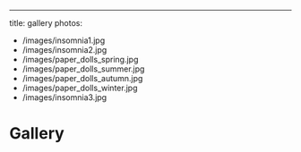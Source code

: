 ---
title: gallery
photos:
  - /images/insomnia1.jpg
  - /images/insomnia2.jpg
  - /images/paper_dolls_spring.jpg
  - /images/paper_dolls_summer.jpg
  - /images/paper_dolls_autumn.jpg
  - /images/paper_dolls_winter.jpg
  - /images/insomnia3.jpg

# Gallery

